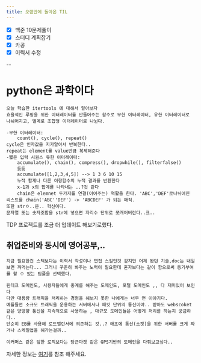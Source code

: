 ```yaml
---
title: 오랜만에 돌아온 TIL
---
```


-[x] 백준 10문제풀이
-[x] 스터디 계획잡기
-[x] 카공
-[x] 이력서 수정

--

# python은 과학이다

    오늘 학습한 itertools 에 대해서 알아보자
    효율적인 루핑을 위한 이터레이터를 만들어주는 함수로 무한 이터레이터, 유한 이터레이터로 나뉘어지고, 별계로 조합형 이터레이터로 나뉜다.

    -무한 이터레이터:
        count(), cycle(), repeat()
    cycle은 인자값을 지가알아서 반복한다.. 
    repeat는 element를 value만큼 복제해준다
    -짧은 입력 시퀀스 유한 이터레이터:
        accumulate(), chain(), compress(), dropwhile(), filterfalse()
        등등
        accumulate([1,2,3,4,5]) --> 1 3 6 10 15
        누적 합계나 다른 이항함수의 누적 결과를 반환한다
        x-1과 x의 합계를 나타내는 ..?것 같다
        chain은 elemnet 두가지를 연결(이어주는) 역활을 한다. 'ABC','DEF'로나뉘어진 리스트를 chain('ABC''DEF') -> 'ABCDEF' 가 되는 매직.
    또한 strㅇ..은.. 혁신이다.
    문자열 또는 숫자조합을 str에 넣으면 자리수 단위로 쪼개어버린다..크..

 
 
 
TDP 프로젝트를 조금 더 업데이트 해보기로했다.
## 취업준비와 동시에 영어공부,..
    
    지금 필요한건 스택보다는 이력서 작성이나 면접 스킬인것 같지만 어제 봣던 기술,doc는 내일보면 까먹는다... 그러니 꾸준히 봐주는 노력이 필요한데 혼자보다는 같이 함으로써 동기부여를 할 수 있는 팀플을 선택했다.

    핀테크 도메인도, 사용자들에게 중계를 해주는 도메인도, 포털 도메인도 ,, 다 재미있어 보인다 
    다만 대용량 트래픽을 처리하는 경험을 해보지 못한 나에게는 너무 먼 이야기다.
    예를들면 소규모 트래픽을 운용하는 서버에서나 패킷 단위의 통신이야.. 받아도 webscoket 같은 양방향 통신을 지속적으로 사용하는 , 대규모 도메인들은 어떻게 처리를 하는지 궁금하다..
    단순히 EB를 사용해 로드밸런서에 의존하는 것..? 애초에 통신(소켓)을 위한 서버를 크게 짜거나 스케일업을 해가는걸까..

    이커머스 같은 딮한 로직보다는 당근마켓 같은 GPS기반의 도메인을 다뤄보고싶다..
 
자세한 정보는 
[여기](https://docs.python.org/ko/3/library/itertools.html)를 참조 해주세요.
